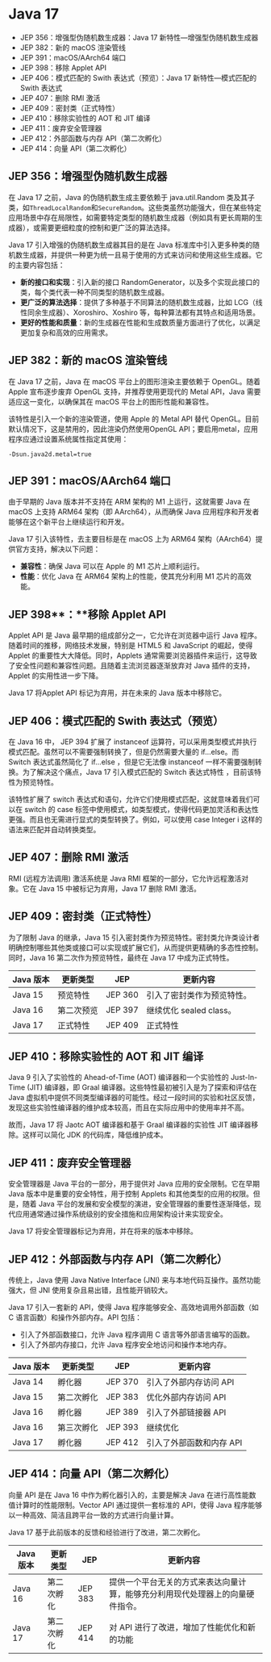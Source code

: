 # Java 17

- JEP 356：增强型伪随机数生成器：Java 17 新特性—增强型伪随机数生成器
- JEP 382：新的 macOS 渲染管线
- JEP 391：macOS/AArch64 端口
- JEP 398：移除 Applet API
- JEP 406：模式匹配的 Swith 表达式（预览）：Java 17 新特性—模式匹配的 Swith 表达式
- JEP 407：删除 RMI 激活
- JEP 409：密封类（正式特性）
- JEP 410：移除实验性的 AOT 和 JIT 编译
- JEP 411：废弃安全管理器
- JEP 412：外部函数与内存 API（第二次孵化）
- JEP 414：向量 API（第二次孵化）

## JEP 356：增强型伪随机数生成器
在 Java 17 之前，Java 的伪随机数生成主要依赖于 java.util.Random 类及其子类，如`ThreadLocalRandom`和`SecureRandom`。这些类虽然功能强大，但在某些特定应用场景中存在局限性，如需要特定类型的随机数生成器（例如具有更长周期的生成器），或需要更细粒度的控制和更广泛的算法选择。

Java 17 引入增强的伪随机数生成器其目的是在 Java 标准库中引入更多种类的随机数生成器，并提供一种更为统一且易于使用的方式来访问和使用这些生成器。它的主要内容包括：
- **新的接口和实现**：引入新的接口 RandomGenerator，以及多个实现此接口的类，每个类代表一种不同类型的随机数生成器。
- **更广泛的算法选择**：提供了多种基于不同算法的随机数生成器，比如 LCG（线性同余生成器）、Xoroshiro、Xoshiro 等，每种算法都有其特点和适用场景。
- **更好的性能和质量**：新的生成器在性能和生成数质量方面进行了优化，以满足更加复杂和高效的应用需求。

## JEP 382：新的 macOS 渲染管线
在 Java 17 之前，Java 在 macOS 平台上的图形渲染主要依赖于 OpenGL。随着 Apple 宣布逐步废弃 OpenGL 支持，并推荐使用更现代的 Metal API，Java 需要适应这一变化，以确保其在 macOS 平台上的图形性能和兼容性。

该特性是引入一个新的渲染管道，使用 Apple 的 Metal API 替代 OpenGL。目前默认情况下，这是禁用的，因此渲染仍然使用OpenGL API；要启用metal，应用程序应通过设置系统属性指定其使用：

`-Dsun.java2d.metal=true`

## JEP 391：macOS/AArch64 端口
由于早期的 Java 版本并不支持在 ARM 架构的 M1 上运行，这就需要 Java 在 macOS 上支持 ARM64 架构（即 AArch64），从而确保 Java 应用程序和开发者能够在这个新平台上继续运行和开发。

Java 17 引入该特性，去主要目标是在 macOS 上为 ARM64 架构（AArch64）提供官方支持，解决以下问题：
- **兼容性**：确保 Java 可以在 Apple 的 M1 芯片上顺利运行。
- **性能**：优化 Java 在 ARM64 架构上的性能，使其充分利用 M1 芯片的高效能。

## JEP 398**：**移除 Applet API
Applet API 是 Java 最早期的组成部分之一，它允许在浏览器中运行 Java 程序。随着时间的推移，网络技术发展，特别是 HTML5 和 JavaScript 的崛起，使得 Applet 的重要性大大降低。同时，Applets 通常需要浏览器插件来运行，这导致了安全性问题和兼容性问题。且随着主流浏览器逐渐放弃对 Java 插件的支持，Applet 的实用性进一步下降。

Java 17 将Applet API 标记为弃用，并在未来的 Java 版本中移除它。

## JEP 406：模式匹配的 Swith 表达式（预览）
在 Java 16 中， JEP 394 扩展了 instanceof 运算符，可以采用类型模式并执行模式匹配。虽然可以不需要强制转换了，但是仍然需要大量的 if...else。而 Switch 表达式虽然简化了 if...else ，但是它无法像 instanceof 一样不需要强制转换。为了解决这个痛点，Java 17 引入模式匹配的 Switch 表达式特性 ，目前该特性为预览特性。

该特性扩展了 switch 表达式和语句，允许它们使用模式匹配，这就意味着我们可以在 switch 的 case 标签中使用模式，如类型模式，使得代码更加灵活和表达性更强。而且也无需进行显式的类型转换了。例如，可以使用 case Integer i 这样的语法来匹配并自动转换类型。

## JEP 407：删除 RMI 激活
RMI (远程方法调用) 激活系统是 Java RMI 框架的一部分，它允许远程激活对象。它在 Java 15 中被标记为弃用，Java 17 删除 RMI 激活。

## JEP 409：密封类（正式特性）
为了限制 Java 的继承，Java 15 引入密封类作为预览特性。密封类允许类设计者明确控制哪些其他类或接口可以实现或扩展它们，从而提供更精确的多态性控制。同时，Java 16 第二次作为预览特性，最终在 Java 17 中成为正式特性。

| Java 版本  | 更新类型   | JEP      | 更新内容               |
|----------|--------|----------|--------------------|
| Java 15	 | 预览特性	  | JEP 360	 | 引入了密封类作为预览特性。      |
| Java 16	 | 第二次预览	 | JEP 397	 | 继续优化 sealed class。 |
| Java 17	 | 正式特性	  | JEP 409	 | 正式特性               |

## JEP 410：移除实验性的 AOT 和 JIT 编译
Java 9 引入了实验性的 Ahead-of-Time (AOT) 编译器和一个实验性的 Just-In-Time (JIT) 编译器，即 Graal 编译器。这些特性最初被引入是为了探索和评估在 Java 虚拟机中提供不同类型编译器的可能性。经过一段时间的实验和社区反馈，发现这些实验性编译器的维护成本较高，而且在实际应用中的使用率并不高。

故而，Java 17 将 Jaotc AOT 编译器和基于 Graal 编译器的实验性 JIT 编译器移除。这样可以简化 JDK 的代码库，降低维护成本。

## JEP 411：废弃安全管理器
安全管理器是 Java 平台的一部分，用于提供对 Java 应用的安全限制。它在早期 Java 版本中是重要的安全特性，用于控制 Applets 和其他类型的应用的权限。但是，随着 Java 平台的发展和安全模型的演进，安全管理器的重要性逐渐降低，现代应用通常通过操作系统级别的安全措施和应用架构设计来实现安全。

Java 17 将安全管理器标记为弃用，并在将来的版本中移除。

## JEP 412：外部函数与内存 API（第二次孵化）
传统上，Java 使用 Java Native Interface (JNI) 来与本地代码互操作。虽然功能强大，但 JNI 使用复杂且易出错，且性能开销较大。

Java 17 引入一套新的 API，使得 Java 程序能够安全、高效地调用外部函数（如 C 语言函数）和操作外部内存。API 包括：
- 引入了外部函数接口，允许 Java 程序调用 C 语言等外部语言编写的函数。
- 引入了外部内存接口，允许 Java 程序安全地访问和操作本地内存。

| Java 版本	 | 更新类型	  | JEP	     | 更新内容           |
|----------|--------|----------|----------------|
| Java 14	 | 孵化器	   | JEP 370	 | 引入了外部内存访问 API  |
| Java 15	 | 第二次孵化	 | JEP 383	 | 优化外部内存访问 API   |
| Java 16	 | 孵化器	   | JEP 389	 | 引入了外部链接器 API   |
| Java 16	 | 第三次孵化	 | JEP 393	 | 继续优化           |
| Java 17	 | 孵化器	   | JEP 412	 | 引入了外部函数和内存 API |

## JEP 414：向量 API（第二次孵化）
向量 API 是在 Java 16 中作为孵化器引入的，主要是解决 Java 在进行高性能数值计算时的性能限制。Vector API 通过提供一套标准的 API，使得 Java 程序能够以一种高效、简洁且跨平台一致的方式进行向量计算。

Java 17 基于此前版本的反馈和经验进行了改进，第二次孵化。

| Java 版本	 | 更新类型	  | JEP	     | 更新内容                                    |
|----------|--------|----------|-----------------------------------------|
| Java 16	 | 第二次孵化	 | JEP 383	 | 提供一个平台无关的方式来表达向量计算，能够充分利用现代处理器上的向量硬件指令。 |
| Java 17	 | 第二次孵化	 | JEP 414	 | 对 API 进行了改进，增加了性能优化和新的功能                |